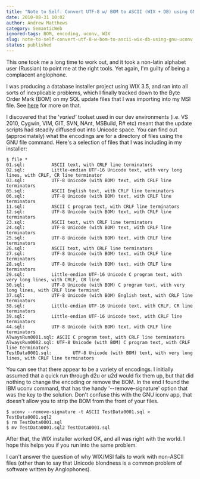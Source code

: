 ```yaml
---
title: "Note to Self: Convert UTF-8 w/ BOM to ASCII (WIX + DB) using GNU uconv"
date: 2010-08-31 10:02
author: Andrew Matthews
category: SemanticWeb
ignored-tags: BOM, encoding, uconv, WIX
slug: note-to-self-convert-utf-8-w-bom-to-ascii-wix-db-using-gnu-uconv
status: published
---
```


This one took me a long time to work out, and it took a non-latin alphabet user (Russian) to point me at the right tools. Yet again, I'm guilty of being a complacent anglophone.

I was producing a database installer project using WIX 3.5, and ran into all sorts of inexplicable problems, which I finally tracked down to the Byte Order Mark (BOM) on my SQL update files that I was importing into my MSI file. See [here](http://www.tramontana.co.hu/wix/lesson7.php#) for more on that.

I discovered that the '*varied'* toolset used in our dev environments (i.e. VS 2010, Cygwin, VIM, GIT, SVN, NAnt, MSBuild, R\# etc) meant that the update scripts had steadily diffused out into Unicode space. You can find out (approximately) what the encodings are for a directory of files using the GNU file command. Here's a selection of files that I was including in my installer:

    $ file *
    01.sql:          ASCII text, with CRLF line terminators
    02.sql:          Little-endian UTF-16 Unicode text, with very long lines, with CRLF, CR line terminator
    03.sql:          UTF-8 Unicode (with BOM) text, with CRLF line terminators
    05.sql:          ASCII English text, with CRLF line terminators
    06.sql:          UTF-8 Unicode (with BOM) text, with CRLF line terminators
    11.sql:          ASCII C program text, with CRLF line terminators
    12.sql:          UTF-8 Unicode (with BOM) text, with CRLF line terminators
    23.sql:          ASCII text, with CRLF line terminators
    24.sql:          UTF-8 Unicode (with BOM) text, with CRLF line terminators
    25.sql:          UTF-8 Unicode (with BOM) text, with CRLF line terminators
    26.sql:          ASCII text, with CRLF line terminators
    27.sql:          UTF-8 Unicode (with BOM) text, with CRLF line terminators
    28.sql:          UTF-8 Unicode (with BOM) text, with CRLF line terminators
    29.sql:          Little-endian UTF-16 Unicode C program text, with very long lines, with CRLF, CR line
    30.sql:          UTF-8 Unicode (with BOM) C program text, with very long lines, with CRLF line terminat
    37.sql:          UTF-8 Unicode (with BOM) English text, with CRLF line terminators
    38.sql:          Little-endian UTF-16 Unicode text, with CRLF, CR line terminators
    39.sql:          Little-endian UTF-16 Unicode text, with CRLF line terminators
    44.sql:          UTF-8 Unicode (with BOM) text, with CRLF line terminators
    AlwaysRun0001.sql: ASCII C program text, with CRLF line terminators
    AlwaysRun0002.sql: UTF-8 Unicode (with BOM) C program text, with CRLF line terminators
    TestData0001.sql:        UTF-8 Unicode (with BOM) text, with very long lines, with CRLF line terminators

You can see that there appear to be a variety of encodings. I initially assumed that a quick run through d2u or u2d would fix them up, but that did nothing to change the encoding or remove the BOM. In the end I found the IBM uconv command, that has the handy '--remove-signature' option that was the key to the solution. Don't confuse this with the GNU iconv app, that doesn't allow you to strip the BOM from the front of your files.

    $ uconv --remove-signature -t ASCII TestData0001.sql > TestData0001.sql2
    $ rm TestData0001.sql
    $ mv TestData0001.sql2 TestData0001.sql

After that, the WIX installer worked OK, and all was right with the world. I hope this helps you if you run into the same problem.

I can't answer the question of why WIX/MSI fails to work with non-ASCII files (other than to say that Unicode blondness is a common problem of software written by Anglophones).
